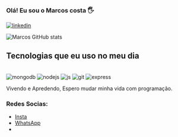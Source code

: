
### Olá! Eu sou o Marcos costa 🖐️

[![linkedin](https://img.shields.io/badge/LinkedIn-0077B5?style=for-the-badge&logo=linkedin&logoColor=white)](https://github.com/mrcoscosta)

![Marcos GitHub stats](https://github-readme-stats.vercel.app/api?username=mrcoscosta&show_icons=true&theme=dracula)

## Tecnologias que eu uso no meu dia

<div style="display: inline_block"><br/>
<div style="display: inline_block">
  <img align="center" alt="mongodb" src="https://img.shields.io/badge/MongoDB-4EA94B?style=for-the-badge&logo=mongodb&logoColor=white" />
  <img align="center" alt="nodejs" src="https://img.shields.io/badge/Node.js-43853D?style=for-the-badge&logo=node.js&logoColor=white" />
  <img align="center" alt="js" src="https://img.shields.io/badge/JavaScript-F7DF1E?style=for-the-badge&logo=javascript&logoColor=black" />
  <img align="center" alt="git" src="https://img.shields.io/badge/GIT-E44C30?style=for-the-badge&logo=git&logoColor=white" />
  <img align="center" alt="express" src="https://img.shields.io/badge/Express.js-404D59?style=for-the-badge" />



Vivendo e Apredendo, Espero mudar minha vida com programação.

### Redes Socias:
- [Insta](https://www.instagram.com/mrcosants/)<br/>
- [WhatsApp](http://api.whatsapp.com/send?1=pt_BR&phone=5598985460842)<br/>
- []()<br/>
